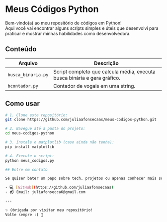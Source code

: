 # Meus Códigos Python

Bem-vindo(a) ao meu repositório de códigos em Python!  
Aqui você vai encontrar alguns scripts simples e úteis que desenvolvi para praticar e mostrar minhas habilidades como desenvolvedora.

## Conteúdo

| Arquivo              | Descrição                                                                 |
|----------------------|---------------------------------------------------------------------------|
| `busca_binaria.py`    | Script completo que calcula média, executa busca binária e gera gráfico. |
| `bcontador.py`    | Contador de vogais em uma string. |

## Como usar

```bash
# 1. Clone este repositório:
git clone https://github.com/juliaafonsecaas/meus-codigos-python.git

# 2. Navegue até a pasta do projeto:
cd meus-codigos-python

# 3. Instale o matplotlib (caso ainda não tenha):
pip install matplotlib

# 4. Execute o script:
python meus_codigos.py

## Entre em contato

Se quiser bater um papo sobre tech, projetos ou apenas conhecer mais sobre o meu trabalho, me chama:

- 💻 [GitHub](https://github.com/juliaafonsecaas)
- 📬 Email: juliafonsecca6@gmail.com

---

✨ Obrigada por visitar meu repositório!  
Volte sempre :) 🚀  

